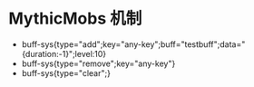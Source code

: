 # MythicMobs 机制

- buff-sys{type="add";key="any-key";buff="testbuff";data="{duration:-1}";level:10}
- buff-sys{type="remove";key="any-key"}
- buff-sys{type="clear";}
